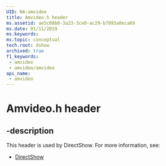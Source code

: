 ```yaml
---
UID: NA:amvideo
title: Amvideo.h header
ms.assetid: ae5c08b0-3a23-3ce0-ac29-b7993a0eca69
ms.date: 01/11/2019
ms.keywords: 
ms.topic: conceptual
tech.root: dshow
archived: true
f1_keywords:
 - amvideo
 - amvideo/amvideo
api_name:
 - amvideo
---
```


# Amvideo.h header


## -description

This header is used by DirectShow. For more information, see:

- [DirectShow](../_dshow/index.md)

